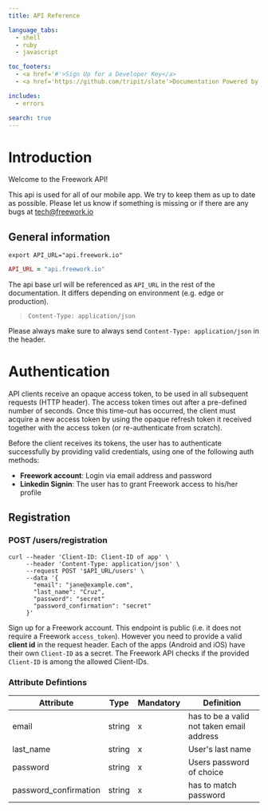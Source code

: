 ```yaml
---
title: API Reference

language_tabs:
  - shell
  - ruby
  - javascript

toc_footers:
  - <a href='#'>Sign Up for a Developer Key</a>
  - <a href='https://github.com/tripit/slate'>Documentation Powered by Slate</a>

includes:
  - errors

search: true
---
```


# Introduction

Welcome to the Freework API!

This api is used for all of our mobile app. We try to keep them as up to date as possible.
Please let us know if something is missing or if there are any bugs at <tech@freework.io>

## General information

```shell
export API_URL="api.freework.io"
```

```ruby
API_URL = "api.freework.io"
```

The api base url will be referenced as `API_URL` in the rest of the documentation.
It differs depending on environment (e.g. edge or production).

> `Content-Type: application/json`

Please always make sure to always send `Content-Type: application/json` in the header.


# Authentication

API clients receive an opaque access token, to be used in all subsequent requests (HTTP header). The access token times out after a pre-defined number of seconds. Once this time-out has occurred, the client must acquire a new access token by using the opaque refresh token it received together with the access token (or re-authenticate from scratch).

Before the client receives its tokens, the user has to authenticate successfully by providing valid credentials, using one of the following auth methods:

* **Freework account**: Login via email address and password
* **Linkedin Signin**: The user has to grant Freework access to his/her profile

## Registration
### POST /users/registration

```shell
curl --header 'Client-ID: Client-ID of app' \
     --header 'Content-Type: application/json' \
     --request POST '$API_URL/users' \
     --data '{
       "email": "jane@example.com",
       "last_name": "Cruz",
       "password": "secret"
       "password_confirmation": "secret"
     }'
```

Sign up for a Freework account. This endpoint is public (i.e. it does not require a Freework `access_token`).
However you need to provide a valid **client id** in the request header. Each of the apps (Android and iOS) have
their own `Client-ID` as a secret. The Freework API checks if the provided `Client-ID` is among the allowed Client-IDs.

### Attribute Defintions

Attribute	| Type | Mandatory |Definition
----------|------|-----------|----------
email | string | x | has to be a valid not taken email address
last_name | string | x | User's last name
password  | string | x | Users password of choice
password_confirmation | string | x | has to match password
